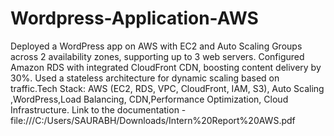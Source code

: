 # Wordpress-Application-AWS
Deployed a WordPress app on AWS with EC2 and Auto Scaling Groups across 2 availability zones, supporting up to 3 web servers. Configured Amazon RDS with integrated CloudFront CDN, boosting content delivery by 30%. Used a stateless architecture for dynamic scaling based on traffic.Tech Stack: AWS (EC2, RDS, VPC, CloudFront, IAM, S3), Auto Scaling ,WordPress,Load Balancing, CDN,Performance Optimization, Cloud Infrastructure.
Link to the documentation - file:///C:/Users/SAURABH/Downloads/Intern%20Report%20AWS.pdf
